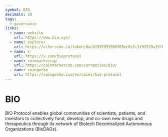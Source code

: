 ```yaml
---
symbol: BIO
decimals: 18
tags:
  - governance
links:
  - name: website
    url: https://www.bio.xyz/
  - name: explorer
    url: https://etherscan.io/token/0xcb1592591996765ec0efc1f92599a19767ee5ffa
  - name: x
    url: https://x.com/bioprotocol
  - name: coinmarketcap
    url: https://coinmarketcap.com/currencies/bio/
  - name: coingecko
    url: https://coingecko.com/en/coins/bio-protocol
---
```


# BIO

BIO Protocol enables global communities of scientists, patients, and investors to collectively fund, develop, and co-own new drugs and therapeutics through its network of Biotech Decentralized Autonomous Organizations (BioDAOs).
